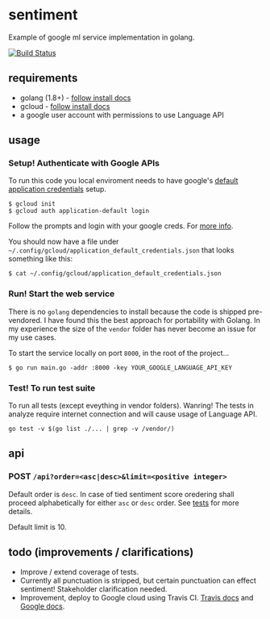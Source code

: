 # sentiment

Example of google ml service implementation in golang.

[![Build Status](https://travis-ci.org/smaxwellstewart/sentiment.svg?branch=master)](https://travis-ci.org/smaxwellstewart/sentiment)


## requirements

- golang (1.8+) - [follow install docs](https://golang.org/doc/install)
- gcloud - [follow install docs](https://cloud.google.com/sdk/gcloud/)
- a google user account with permissions to use Language API

## usage

### Setup! Authenticate with Google APIs

To run this code you local enviroment needs to have google's [default application credentials](https://developers.google.com/identity/protocols/application-default-credentials) setup.

```
$ gcloud init
$ gcloud auth application-default login
```

Follow the prompts and login with your google creds. For [more info](https://cloud.google.com/ml-engine/docs/command-line).

You should now have a file under `~/.config/gcloud/application_default_credentials.json` that looks something like this:

```
$ cat ~/.config/gcloud/application_default_credentials.json
```

### Run! Start the web service

There is no `golang` dependencies to install because the code is shipped pre-vendored. I have found this the best approach for portability with Golang. In my experience the size of the `vendor` folder has never become an issue for my use cases.

To start the service locally on port `8000`, in the root of the project...

```
$ go run main.go -addr :8000 -key YOUR_GOOGLE_LANGUAGE_API_KEY
```

### Test! To run test suite

To run all tests (except eveything in vendor folders). Wanring!
The tests in analyze require internet connection and will cause usage of Language API.

```
go test -v $(go list ./... | grep -v /vendor/)
```
## api

### **POST** `/api?order=<asc|desc>&limit=<positive integer>`

Default order is `desc`.
In case of tied sentiment score oredering shall proceed alphabetically for either `asc` or `desc` order. See [tests](https://github.com/smaxwellstewart/sentiment/blob/master/word/sort_test.go) for more details.

Default limit is 10.


## todo (improvements / clarifications)

- Improve / extend coverage of tests.
- Currently all punctuation is stripped, but certain punctuation can effect sentiment! Stakeholder clarification needed.
- Improvement, deploy to Google cloud using Travis CI. [Travis docs](https://docs.travis-ci.com/user/deployment/google-app-engine/) and [Google docs](https://cloud.google.com/solutions/continuous-delivery-with-travis-ci).
